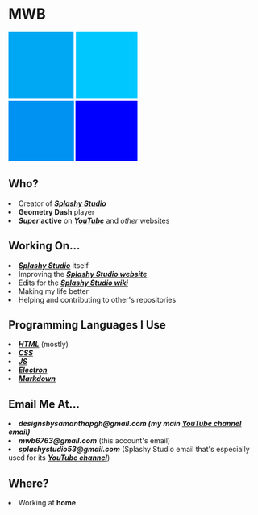 # MWB
<a href="https://youtube.com/channel/UC5rY90rYvwHJUHgH7iuSHew"><img src="https://github.com/SplashyStudio/.github/blob/main/assets/images/icon.png?raw=true" title="Splashy Studio"></a>
<h2>Who?</h2>
<li>Creator of <a href="https://youtube.com/channel/UC5rY90rYvwHJUHgH7iuSHew" title="Splashy Studio YouTube channel"><b><i>Splashy Studio</i></b></a></li>
<li><b>Geometry Dash</b> player</li>
<li><b><i>Super</i> active</b> on <b><i><a href="https://youtube.com/channel/UCu7a0qLsRb1TNutICA1EZuw" title="My YouTube channel">YouTube</a></i></b> and <i>other</i> websites</li>
<h2>Working On&hellip;</h2>
<li><b><i><a href="https://github.com/SplashyStudio" title="Splashy Studio GitHub organization">Splashy Studio</a></i></b> itself</li>
<li>Improving the <b><i><a href="https://splashystudio.github.io" title="Splashy Studio website">Splashy Studio website</a></i></b></li>
<li>Edits for the <b><i><a href="https://splashy-studio.fandom.com/wiki/Splashy_Studio_Wiki" title="Splashy Studio wiki">Splashy Studio wiki</a></i></b></li>
<li>Making my life better</li>
<li>Helping and contributing to other's repositories</li>
<h2>Programming Languages I Use</h2>
<li><b><i><a href="https://html.com" title="HTML">HTML</a></i></b> (mostly)</li>
<li><b><i><a href="https://css.com" title="CSS">CSS</a></i></b></li>
<li><b><i><a href="https://javascript.com" title="JS">JS</a></i></b></li>
<li><b><i><a href="https://electronjs.org" title="Electron">Electron</a></i></b></li>
<li><b><i><a href="https://markdownguide.org" title="Markdown">Markdown</a></i></b></li>
<h2>Email Me At&hellip;</h2>
<li><b><i>designsbysamanthapgh@gmail.com (my main <a href="https://youtube.com/channel/UCu7a0qLsRb1TNutICA1EZuw">YouTube channel</a> email)</i></b></li>
<li><b><i>mwb6763@gmail.com</i></b> (this account's email)</li>
<li><b><i>splashystudio53@gmail.com</i></b> (Splashy Studio email that's especially used for its <b><i><a href="https://youtube.com/channel/UC5rY90rYvwHJUHgH7iuSHew" title="Splashy Studio YouTube channel">YouTube channel</a></i></b>)</li>
<h2>Where?</h2>
<li>Working at <b>home</b></li>
